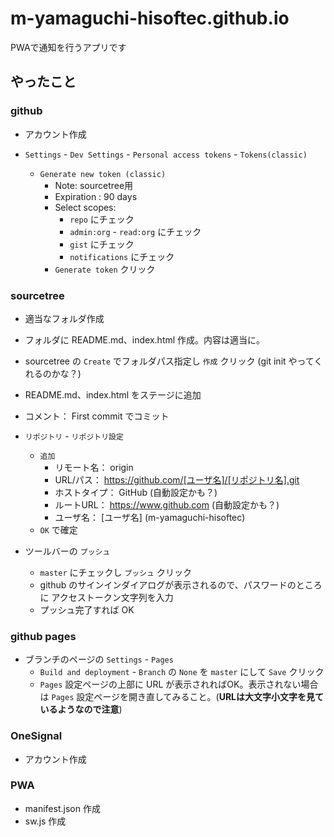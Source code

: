 # m-yamaguchi-hisoftec.github.io
PWAで通知を行うアプリです

## やったこと

### github

- アカウント作成

- `Settings` - `Dev Settings` - `Personal access tokens` - `Tokens(classic)`
    - `Generate new token (classic)`
        - Note: sourcetree用
        - Expiration : 90 days
        - Select scopes:
            - `repo` にチェック
            - `admin:org` - `read:org` にチェック
            - `gist` にチェック
            - `notifications` にチェック
        - `Generate token` クリック
        
### sourcetree

- 適当なフォルダ作成
- フォルダに README.md、index.html 作成。内容は適当に。
- sourcetree の `Create` でフォルダパス指定し `作成` クリック (git init やってくれるのかな？)

- README.md、index.html をステージに追加
- コメント： First commit でコミット
- `リポジトリ` - `リポジトリ設定`
    - `追加`
        - リモート名： origin
        - URL/パス： https://github.com/[ユーザ名]/[リポジトリ名].git
        - ホストタイプ： GitHub (自動設定かも？)
        - ルートURL： https://www.github.com (自動設定かも？)
        - ユーザ名： [ユーザ名] (m-yamaguchi-hisoftec)
    - `OK` で確定
- ツールバーの `プッシュ`
    - `master` にチェックし `プッシュ` クリック
    - github のサインインダイアログが表示されるので、パスワードのところに アクセストークン文字列を入力
    - プッシュ完了すれば OK

### github pages

- ブランチのページの `Settings` - `Pages`
    - `Build and deployment` - `Branch` の `None` を `master` にして `Save` クリック
    - `Pages` 設定ページの上部に URL が表示されればOK。表示されない場合は `Pages` 設定ページを開き直してみること。(__URLは大文字小文字を見ているようなので注意__)
    
### OneSignal

- アカウント作成

    
### PWA

- manifest.json 作成
- sw.js 作成